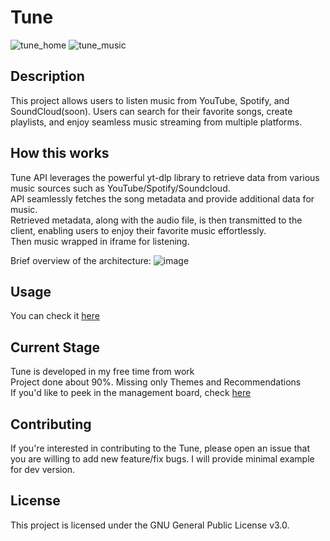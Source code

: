 # Tune

![tune_home](https://github.com/user-attachments/assets/e07b6335-5cfb-4214-8631-fed35046bf85)
![tune_music](https://github.com/user-attachments/assets/fdc656ec-0f52-44f4-a622-ecacbce8907e)

## Description
This project allows users to listen music from YouTube, Spotify, and SoundCloud(soon). Users can search for their favorite songs, create playlists, and enjoy seamless music streaming from multiple platforms.

## How this works
Tune API leverages the powerful yt-dlp library to retrieve data from various music sources such as YouTube/Spotify/Soundcloud. <br />
API seamlessly fetches the song metadata and provide additional data for music. <br />
Retrieved metadata, along with the audio file, is then transmitted to the client, enabling users to enjoy their favorite music effortlessly. <br />
Then music wrapped in iframe for listening.

Brief overview of the architecture:
![image](https://github.com/user-attachments/assets/c87d9520-7a06-40a0-a222-6c030a5d2fae)

## Usage
You can check it [here](https://tuneaudio.fun)

## Current Stage
Tune is developed in my free time from work<br />
Project done about 90%. Missing only Themes and Recommendations<br />
If you'd like to peek in the management board, check [here](https://github.com/users/AlexanderKudr/projects/9/views/1)

## Contributing
If you're interested in contributing to the Tune, please open an issue that you are willing to add new feature/fix bugs. I will provide minimal example for dev version.

## License
This project is licensed under the GNU General Public License v3.0.

